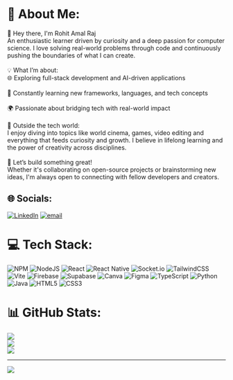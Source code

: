 # 👾 About Me:
👋 Hey there, I'm Rohit Amal Raj<br>An enthusiastic learner driven by curiosity and a deep passion for computer science. I love solving real-world problems through code and continuously pushing the boundaries of what I can create.<br><br>💡 What I’m about:<br>🌐 Exploring full-stack development and AI-driven applications<br><br>🧠 Constantly learning new frameworks, languages, and tech concepts<br><br>🌍 Passionate about bridging tech with real-world impact<br><br>🌱 Outside the tech world:<br>I enjoy diving into topics like world cinema, games, video editing and everything that feeds curiosity and growth. I believe in lifelong learning and the power of creativity across disciplines.<br><br>🚀 Let’s build something great!<br>Whether it's collaborating on open-source projects or brainstorming new ideas, I'm always open to connecting with fellow developers and creators.


## 🌐 Socials:
[![LinkedIn](https://img.shields.io/badge/LinkedIn-%230077B5.svg?logo=linkedin&logoColor=white)](www.linkedin.com/in/rohit-amal-raj) [![email](https://img.shields.io/badge/Email-D14836?logo=gmail&logoColor=white)](mailto:rohitamalraj@gmail.com) 

# 💻 Tech Stack:
![NPM](https://img.shields.io/badge/NPM-%23CB3837.svg?style=for-the-badge&logo=npm&logoColor=white) ![NodeJS](https://img.shields.io/badge/node.js-6DA55F?style=for-the-badge&logo=node.js&logoColor=white) ![React](https://img.shields.io/badge/react-%2320232a.svg?style=for-the-badge&logo=react&logoColor=%2361DAFB) ![React Native](https://img.shields.io/badge/react_native-%2320232a.svg?style=for-the-badge&logo=react&logoColor=%2361DAFB) ![Socket.io](https://img.shields.io/badge/Socket.io-black?style=for-the-badge&logo=socket.io&badgeColor=010101) ![TailwindCSS](https://img.shields.io/badge/tailwindcss-%2338B2AC.svg?style=for-the-badge&logo=tailwind-css&logoColor=white) ![Vite](https://img.shields.io/badge/vite-%23646CFF.svg?style=for-the-badge&logo=vite&logoColor=white) ![Firebase](https://img.shields.io/badge/firebase-a08021?style=for-the-badge&logo=firebase&logoColor=ffcd34) ![Supabase](https://img.shields.io/badge/Supabase-3ECF8E?style=for-the-badge&logo=supabase&logoColor=white) ![Canva](https://img.shields.io/badge/Canva-%2300C4CC.svg?style=for-the-badge&logo=Canva&logoColor=white) ![Figma](https://img.shields.io/badge/figma-%23F24E1E.svg?style=for-the-badge&logo=figma&logoColor=white) ![TypeScript](https://img.shields.io/badge/typescript-%23007ACC.svg?style=for-the-badge&logo=typescript&logoColor=white) ![Python](https://img.shields.io/badge/python-3670A0?style=for-the-badge&logo=python&logoColor=ffdd54) ![Java](https://img.shields.io/badge/java-%23ED8B00.svg?style=for-the-badge&logo=openjdk&logoColor=white) ![HTML5](https://img.shields.io/badge/html5-%23E34F26.svg?style=for-the-badge&logo=html5&logoColor=white) ![CSS3](https://img.shields.io/badge/css3-%231572B6.svg?style=for-the-badge&logo=css3&logoColor=white)
# 📊 GitHub Stats:
![](https://github-readme-stats.vercel.app/api?username=GithubRohitamalraj&theme=dark&hide_border=false&include_all_commits=false&count_private=false)<br/>
![](https://nirzak-streak-stats.vercel.app/?user=GithubRohitamalraj&theme=dark&hide_border=false)<br/>
![](https://github-readme-stats.vercel.app/api/top-langs/?username=GithubRohitamalraj&theme=dark&hide_border=false&include_all_commits=false&count_private=false&layout=compact)

---
[![](https://visitcount.itsvg.in/api?id=GithubRohitamalraj&icon=0&color=0)](https://visitcount.itsvg.in)

<!-- Proudly created with GPRM ( https://gprm.itsvg.in ) -->
